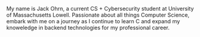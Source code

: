 My name is Jack Ohrn, a current CS + Cybersecurity student at University of Massachusetts Lowell. Passionate about all things Computer Science, embark with me on a journey as I continue to learn C and expand my knoweledge in backend technologies for my professional career.
